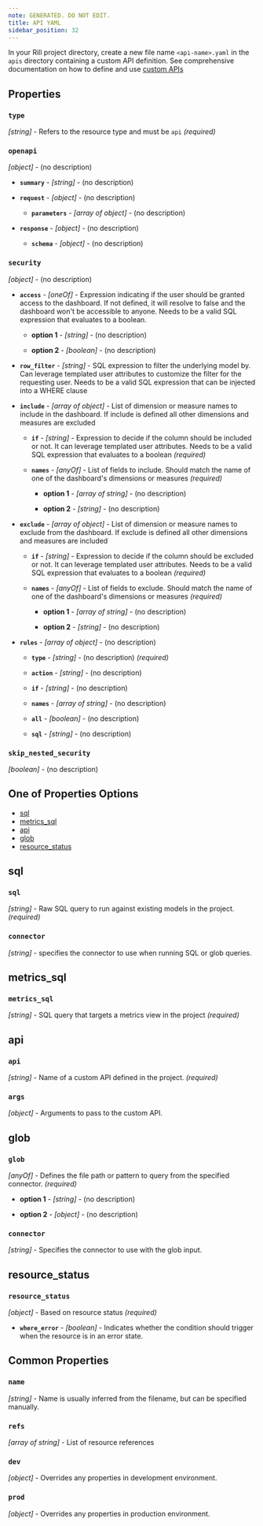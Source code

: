 ```yaml
---
note: GENERATED. DO NOT EDIT.
title: API YAML
sidebar_position: 32
---
```


In your Rill project directory, create a new file name `<api-name>.yaml` in the `apis` directory containing a custom API definition. See comprehensive documentation on how to define and use [custom APIs](/integrate/custom-apis/index.md)

## Properties

### `type`

_[string]_ - Refers to the resource type and must be `api` _(required)_

### `openapi`

_[object]_ - (no description) 

  - **`summary`** - _[string]_ - (no description) 

  - **`request`** - _[object]_ - (no description) 

    - **`parameters`** - _[array of object]_ - (no description) 

  - **`response`** - _[object]_ - (no description) 

    - **`schema`** - _[object]_ - (no description) 

### `security`

_[object]_ - (no description) 

  - **`access`** - _[oneOf]_ - Expression indicating if the user should be granted access to the dashboard. If not defined, it will resolve to false and the dashboard won't be accessible to anyone. Needs to be a valid SQL expression that evaluates to a boolean. 

    - **option 1** - _[string]_ - (no description)

    - **option 2** - _[boolean]_ - (no description)

  - **`row_filter`** - _[string]_ - SQL expression to filter the underlying model by. Can leverage templated user attributes to customize the filter for the requesting user. Needs to be a valid SQL expression that can be injected into a WHERE clause 

  - **`include`** - _[array of object]_ - List of dimension or measure names to include in the dashboard. If include is defined all other dimensions and measures are excluded 

    - **`if`** - _[string]_ - Expression to decide if the column should be included or not. It can leverage templated user attributes. Needs to be a valid SQL expression that evaluates to a boolean _(required)_

    - **`names`** - _[anyOf]_ - List of fields to include. Should match the name of one of the dashboard's dimensions or measures _(required)_

      - **option 1** - _[array of string]_ - (no description)

      - **option 2** - _[string]_ - (no description)

  - **`exclude`** - _[array of object]_ - List of dimension or measure names to exclude from the dashboard. If exclude is defined all other dimensions and measures are included 

    - **`if`** - _[string]_ - Expression to decide if the column should be excluded or not. It can leverage templated user attributes. Needs to be a valid SQL expression that evaluates to a boolean _(required)_

    - **`names`** - _[anyOf]_ - List of fields to exclude. Should match the name of one of the dashboard's dimensions or measures _(required)_

      - **option 1** - _[array of string]_ - (no description)

      - **option 2** - _[string]_ - (no description)

  - **`rules`** - _[array of object]_ - (no description) 

    - **`type`** - _[string]_ - (no description) _(required)_

    - **`action`** - _[string]_ - (no description) 

    - **`if`** - _[string]_ - (no description) 

    - **`names`** - _[array of string]_ - (no description) 

    - **`all`** - _[boolean]_ - (no description) 

    - **`sql`** - _[string]_ - (no description) 

### `skip_nested_security`

_[boolean]_ - (no description) 

## One of Properties Options
- [sql](#sql)
- [metrics_sql](#metrics_sql)
- [api](#api)
- [glob](#glob)
- [resource_status](#resource_status)

## sql

### `sql`

_[string]_ - Raw SQL query to run against existing models in the project. _(required)_

### `connector`

_[string]_ - specifies the connector to use when running SQL or glob queries. 

## metrics_sql

### `metrics_sql`

_[string]_ - SQL query that targets a metrics view in the project _(required)_

## api

### `api`

_[string]_ - Name of a custom API defined in the project. _(required)_

### `args`

_[object]_ - Arguments to pass to the custom API. 

## glob

### `glob`

_[anyOf]_ - Defines the file path or pattern to query from the specified connector. _(required)_

  - **option 1** - _[string]_ - (no description)

  - **option 2** - _[object]_ - (no description)

### `connector`

_[string]_ - Specifies the connector to use with the glob input. 

## resource_status

### `resource_status`

_[object]_ - Based on resource status _(required)_

  - **`where_error`** - _[boolean]_ - Indicates whether the condition should trigger when the resource is in an error state. 

## Common Properties

### `name`

_[string]_ - Name is usually inferred from the filename, but can be specified manually. 

### `refs`

_[array of string]_ - List of resource references 

### `dev`

_[object]_ - Overrides any properties in development environment. 

### `prod`

_[object]_ - Overrides any properties in production environment. 